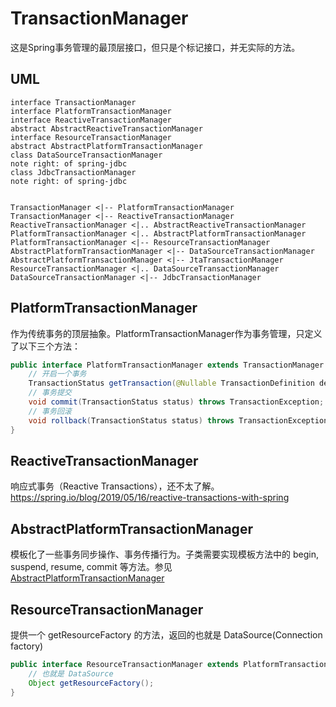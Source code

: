 # TransactionManager
这是Spring事务管理的最顶层接口，但只是个标记接口，并无实际的方法。

## UML
```plantuml
interface TransactionManager
interface PlatformTransactionManager
interface ReactiveTransactionManager
abstract AbstractReactiveTransactionManager
interface ResourceTransactionManager
abstract AbstractPlatformTransactionManager
class DataSourceTransactionManager
note right: of spring-jdbc
class JdbcTransactionManager
note right: of spring-jdbc


TransactionManager <|-- PlatformTransactionManager
TransactionManager <|-- ReactiveTransactionManager
ReactiveTransactionManager <|.. AbstractReactiveTransactionManager
PlatformTransactionManager <|.. AbstractPlatformTransactionManager
PlatformTransactionManager <|-- ResourceTransactionManager
AbstractPlatformTransactionManager <|-- DataSourceTransactionManager
AbstractPlatformTransactionManager <|-- JtaTransactionManager
ResourceTransactionManager <|.. DataSourceTransactionManager
DataSourceTransactionManager <|-- JdbcTransactionManager
```

## PlatformTransactionManager
作为传统事务的顶层抽象。PlatformTransactionManager作为事务管理，只定义了以下三个方法：
```java
public interface PlatformTransactionManager extends TransactionManager {
    // 开启一个事务
    TransactionStatus getTransaction(@Nullable TransactionDefinition definition) throws TransactionException;
    // 事务提交
    void commit(TransactionStatus status) throws TransactionException;
    // 事务回滚
    void rollback(TransactionStatus status) throws TransactionException;
}
```

## ReactiveTransactionManager
响应式事务（Reactive Transactions），还不太了解。
https://spring.io/blog/2019/05/16/reactive-transactions-with-spring

## AbstractPlatformTransactionManager 
模板化了一些事务同步操作、事务传播行为。子类需要实现模板方法中的 begin, suspend, resume, commit 等方法。参见 [AbstractPlatformTransactionManager](5.%20AbstractPlatformTransactionManager.md)

## ResourceTransactionManager
提供一个 getResourceFactory 的方法，返回的也就是 DataSource(Connection factory)
```java
public interface ResourceTransactionManager extends PlatformTransactionManager {
    // 也就是 DataSource
	Object getResourceFactory();
}
```